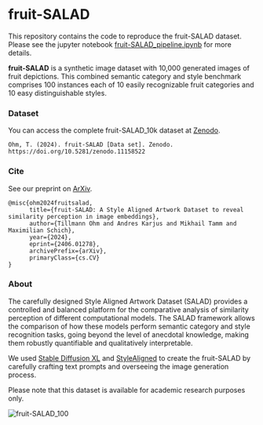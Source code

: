# fruit-SALAD
This repository contains the code to reproduce the fruit-SALAD dataset. Please see the jupyter notebook [fruit-SALAD_pipeline.ipynb](fruit-SALAD_pipeline.ipynb) for more details.    

**fruit-SALAD** is a synthetic image dataset with 10,000 generated images of fruit depictions. This combined semantic category and style benchmark comprises 100 instances each of 10 easily recognizable fruit categories and 10 easy distinguishable styles. 

### Dataset
You can access the complete fruit-SALAD_10k dataset at [Zenodo](https://doi.org/10.5281/zenodo.11158522).
```
Ohm, T. (2024). fruit-SALAD [Data set]. Zenodo. https://doi.org/10.5281/zenodo.11158522
```

### Cite
See our preprint on [ArXiv](https://arxiv.org/abs/2406.01278).
```
@misc{ohm2024fruitsalad,
      title={fruit-SALAD: A Style Aligned Artwork Dataset to reveal similarity perception in image embeddings}, 
      author={Tillmann Ohm and Andres Karjus and Mikhail Tamm and Maximilian Schich},
      year={2024},
      eprint={2406.01278},
      archivePrefix={arXiv},
      primaryClass={cs.CV}
}
```

### About
The carefully designed Style Aligned Artwork Dataset (SALAD) provides a controlled and balanced platform for the comparative analysis of similarity perception of different computational models. The SALAD framework allows the comparison of how these models perform semantic category and style recognition tasks, going beyond the level of anecdotal knowledge, making them robustly quantifiable and qualitatively interpretable.

We used [Stable Diffusion XL](https://arxiv.org/abs/2307.01952) and [StyleAligned](https://arxiv.org/abs/2312.02133) to create the fruit-SALAD by carefully crafting text prompts and overseeing the image generation process.

Please note that this dataset is available for academic research purposes only.

![fruit-SALAD_100](overview.png)


